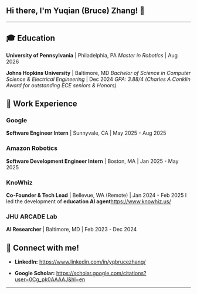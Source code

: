 ## Hi there, I'm Yuqian (Bruce) Zhang! 👋

---

## 🎓 Education

**University of Pennsylvania** | Philadelphia, PA
*Master in Robotics* | Aug 2026

**Johns Hopkins University** | Baltimore, MD
*Bachelor of Science in Computer Science & Electrical Engineering* | Dec 2024
*GPA: 3.88/4 (Charles A Conklin Award for outstanding ECE seniors & Honors)*

## 💼 Work Experience

### Google
**Software Engineer Intern** | Sunnyvale, CA | May 2025 - Aug 2025

### Amazon Robotics
**Software Development Engineer Intern** | Boston, MA | Jan 2025 - May 2025

### KnoWhiz
**Co-Founder & Tech Lead** | Bellevue, WA (Remote) | Jan 2024 - Feb 2025
I led the development of **education AI agent**<https://www.knowhiz.us/>

### JHU ARCADE Lab
**AI Researcher** | Baltimore, MD | Feb 2023 - Dec 2024


## 🔗 Connect with me!

* **LinkedIn:** <https://www.linkedin.com/in/yqbrucezhang/>

* **Google Scholar:** <https://scholar.google.com/citations?user=0Cg_pk0AAAAJ&hl=en>
---
